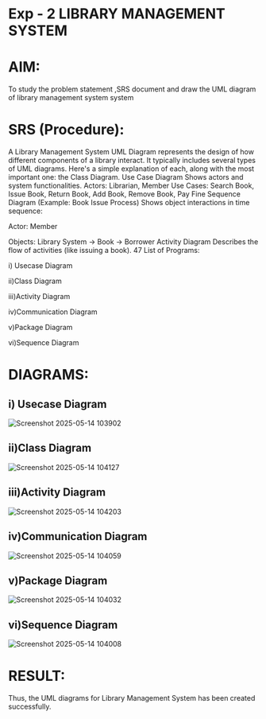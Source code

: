 # Exp - 2 LIBRARY MANAGEMENT SYSTEM

# AIM:
To study the problem statement ,SRS document and draw the UML diagram of library management system system

# SRS (Procedure):
A Library Management System UML Diagram represents the design of how different components of a library interact. It typically includes several types of UML diagrams. Here's a simple explanation of each, along with the most important one: the Class Diagram. Use Case Diagram Shows actors and system functionalities. Actors: Librarian, Member Use Cases: Search Book, Issue Book, Return Book, Add Book, Remove Book, Pay Fine Sequence Diagram (Example: Book Issue Process) Shows object interactions in time sequence:

Actor: Member

Objects: Library System → Book → Borrower Activity Diagram Describes the flow of activities (like issuing a book). 47 List of Programs:

i) Usecase Diagram

ii)Class Diagram

iii)Activity Diagram

iv)Communication Diagram

v)Package Diagram

vi)Sequence Diagram

# DIAGRAMS:
## i) Usecase Diagram
![Screenshot 2025-05-14 103902](https://github.com/user-attachments/assets/06cc4f1c-6145-44e3-a700-61be3a28a57f)
## ii)Class Diagram
![Screenshot 2025-05-14 104127](https://github.com/user-attachments/assets/8732bdb1-e78b-4c28-aca8-3b32803eff42)
## iii)Activity Diagram
![Screenshot 2025-05-14 104203](https://github.com/user-attachments/assets/46696500-0a40-4d8b-bf1a-84936a768504)
## iv)Communication Diagram
![Screenshot 2025-05-14 104059](https://github.com/user-attachments/assets/4abc2f5c-dfa4-4662-abf6-1b1311c4160e)
## v)Package Diagram
![Screenshot 2025-05-14 104032](https://github.com/user-attachments/assets/1a39265c-4710-4b14-932b-13d2bdaee961)
## vi)Sequence Diagram
![Screenshot 2025-05-14 104008](https://github.com/user-attachments/assets/165c4ea8-e368-4f32-9e62-83dde172cf98)


# RESULT:
Thus, the UML diagrams for Library Management System has been created successfully.

